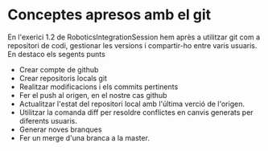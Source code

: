 # Conceptes apresos amb el git

En l'exerici 1.2 de RoboticsIntegrationSession hem après a utilitzar git com a repositori de codi, gestionar les versions i compartir-ho entre varis usuaris. En destaco els segents punts

- Crear compte de github
- Crear repositoris locals git
- Realitzar modificacions i els commits pertinents
- Fer el push al origen, en el nostre cas github
- Actualitzar l'estat del repositori local amb l'última verció de l'origen.
- Utilitzar la comanda diff per resoldre conflictes en canvis generats per diferents usuaris.
- Generar noves branques
- Fer un merge d'una branca a la master.
